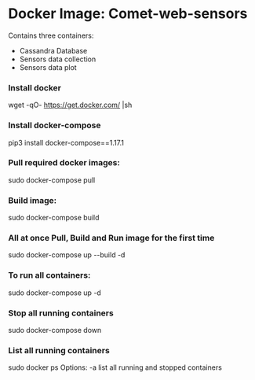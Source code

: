 # Docker Image: Comet-web-sensors
Contains three containers:
 - Cassandra Database
 - Sensors data collection
 - Sensors data plot
 

### Install docker
wget -qO- https://get.docker.com/ |sh

### Install docker-compose
pip3 install docker-compose==1.17.1

### Pull required docker images:
sudo docker-compose pull

### Build image:
sudo docker-compose build

### All at once Pull, Build and Run image for the first time
sudo docker-compose up --build -d

### To run all containers:
sudo docker-compose up -d

### Stop all running containers
sudo docker-compose down

### List all running containers
sudo docker ps
Options: -a list all running and stopped containers
